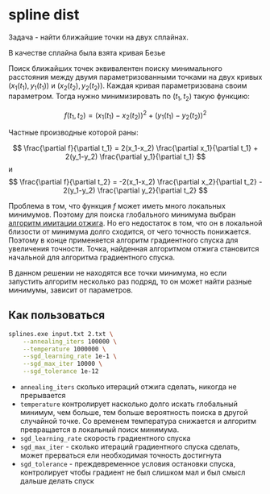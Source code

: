 # spline dist

Задача - найти ближайшие точки на двух сплайнах.

В качестве сплайна была взята кривая Безье

Поиск ближайших точек эквивалентен поиску минимального расстояния между двумя параметризованными точками на двух кривых $(x_1(t_1), y_1(t_1))$ и $(x_2(t_2), y_2(t_2))$. Каждая кривая параметризована своим параметром. Тогда нужно минимизировать по  $(t_1, t_2)$ такую функцию:

$$
f(t_1, t_2) = (x_1(t_1)-x_2(t_2))^2 + (y_1(t_1)-y_2(t_2))^2
$$

Частные производные которой раны:

$$
\frac{\partial f}{\partial t_1} = 2(x_1-x_2) \frac{\partial x_1}{\partial t_1} + 2(y_1-y_2) \frac{\partial y_1}{\partial t_1}
$$
и
$$
\frac{\partial f}{\partial t_2} = -2(x_1-x_2) \frac{\partial x_2}{\partial t_2} - 2(y_1-y_2) \frac{\partial y_2}{\partial t_2}
$$

Проблема в том, что функция $f$ может иметь много локальных минимумов. Поэтому для поиска глобального минимума выбран [алгоритм имитации отжига](https://ru.wikipedia.org/wiki/%D0%90%D0%BB%D0%B3%D0%BE%D1%80%D0%B8%D1%82%D0%BC_%D0%B8%D0%BC%D0%B8%D1%82%D0%B0%D1%86%D0%B8%D0%B8_%D0%BE%D1%82%D0%B6%D0%B8%D0%B3%D0%B0). Но его недостаток в том, что он в локальной близости от минимума долго сходится, от чего точность понижается. Поэтому в конце применяется алгоритм градиентного спуска для увеличения точности. Точка, найденная алгоритмом отжига становится начальной для алгоритма градиентного спуска.

В данном решении не находятся все точки минимума, но если запустить алгоритм несколько раз подряд, то он может найти разные минимумы, зависит от параметров.

## Как пользоваться 

```bash
splines.exe input.txt 2.txt \
    --annealing_iters 100000 \
    --temperature 1000000 \
    --sgd_learning_rate 1e-1 \
    --sgd_max_iter 10000 \
    --sgd_tolerance 1e-12
```

* `annealing_iters` сколько итераций отжига сделать, никогда не прерывается
* `temperature` контролирует насколько долго искать глобальный минимум, чем больше, тем больше вероятность поиска в другой случайной точке. Со временем температура снижается и алгоритм превращается в локальный поиск минимума. 
* `sgd_learning_rate` скорость градиентного спуска
* `sgd_max_iter` - сколько итераций градиентного спуска сделать, может прерваться ели необходимая точность достигнута
* `sgd_tolerance` - преждевременное условия остановки спуска, контролирует чтобы градиент не был слишком мал и был смысл дальше делать спуск